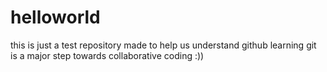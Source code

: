 # helloworld
this is just a test repository made to help us understand github
learning git is a major step towards collaborative coding :))
